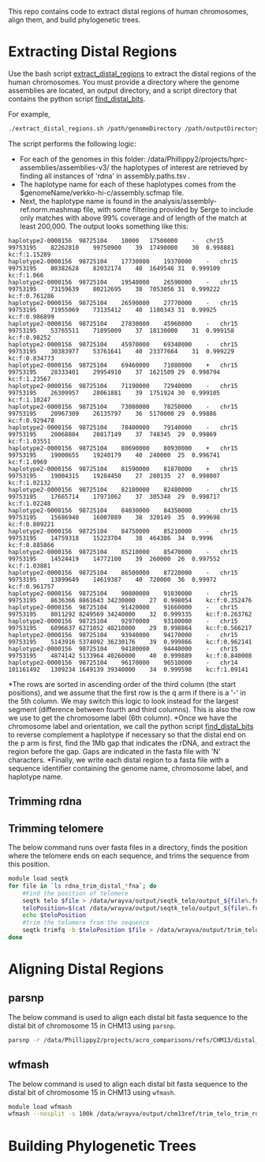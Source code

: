 This repo contains code to extract distal regions of human chromosomes, align them, and build phylogenetic trees.

# Extracting Distal Regions
Use the bash script [extract_distal_regions](extractDistal/extract_distal_regions.sh) to extract the distal regions of the human chromosomes. You must provide a directory where the genome assemblies are located, an output directory, and a script directory that contains the python script [find_distal_bits](extractDistal/find_distal_bits.py).

For example,
```bash
./extract_distal_regions.sh /path/genomeDirectory /path/outputDirectory /path/scriptDirectory
```

The script performs the following logic:
* For each of the genomes in this folder: /data/Phillippy2/projects/hprc-assemblies/assemblies-v3/ the haplotypes of interest are retrieved by finding all instances of 'rdna' in assembly.paths.tsv .
* The haplotype name for each of these haplotypes comes from the $genomeName/verkko-hi-c/assembly.scfmap file.
* Next, the haplotype name is found in the analysis/assembly-ref.norm.mashmap file, with some filtering provided by Serge to include only matches with above 99% coverage and of length of the match at least 200,000. The output looks something like this:
```
haplotype2-0000156	98725104	10000	17500000	-	chr15	99753195	82262810	99750900	39	17490000	30	0.998881	kc:f:1.15289
haplotype2-0000156	98725104	17730000	19370000	-	chr15	99753195	80382628	82032174	40	1649546	31	0.999109	kc:f:1.066
haplotype2-0000156	98725104	19540000	26590000	-	chr15	99753195	73159639	80212695	38	7053056	31	0.999222	kc:f:0.761286
haplotype2-0000156	98725104	26590000	27770000	-	chr15	99753195	71955069	73135412	40	1180343	31	0.99925	kc:f:0.986899
haplotype2-0000156	98725104	27830000	45960000	-	chr15	99753195	53765511	71895009	37	18130000	31	0.999158	kc:f:0.98252
haplotype2-0000156	98725104	45970000	69340000	-	chr15	99753195	30383977	53761641	40	23377664	31	0.999229	kc:f:0.834773
haplotype2-0000156	98725104	69460000	71080000	+	chr15	99753195	28333401	29954910	37	1621509	29	0.998794	kc:f:1.23567
haplotype2-0000156	98725104	71190000	72940000	-	chr15	99753195	26309957	28061881	39	1751924	30	0.999105	kc:f:1.10247
haplotype2-0000156	98725104	73080000	78250000	-	chr15	99753195	20967309	26135797	36	5170000	29	0.99886	kc:f:0.929478
haplotype2-0000156	98725104	78400000	79140000	-	chr15	99753195	20068804	20817149	37	748345	29	0.99869	kc:f:1.03551
haplotype2-0000156	98725104	80690000	80930000	+	chr15	99753195	19000655	19240179	40	240000	25	0.996741	kc:f:1.0969
haplotype2-0000156	98725104	81590000	81870000	+	chr15	99753195	19004315	19284450	27	280135	27	0.998007	kc:f:1.02132
haplotype2-0000156	98725104	82180000	82480000	-	chr15	99753195	17665714	17971062	37	305348	29	0.998717	kc:f:1.02248
haplotype2-0000156	98725104	84030000	84350000	-	chr15	99753195	15686940	16007089	38	320149	35	0.999698	kc:f:0.809221
haplotype2-0000156	98725104	84750000	85210000	-	chr15	99753195	14759318	15223704	38	464386	34	0.9996	kc:f:0.885866
haplotype2-0000156	98725104	85210000	85470000	-	chr15	99753195	14524419	14772100	39	260000	26	0.997552	kc:f:1.03881
haplotype2-0000156	98725104	86500000	87220000	-	chr15	99753195	13899649	14619387	40	720000	36	0.99972	kc:f:0.961757
haplotype2-0000156	98725104	90800000	91030000	-	chr15	99753195	8636366	8861643	34230000	27	0.998054	kc:f:0.352476
haplotype2-0000156	98725104	91420000	91660000	-	chr15	99753195	8011292	8249569	34240000	32	0.999335	kc:f:0.263762
haplotype2-0000156	98725104	92970000	93180000	-	chr15	99753195	6096637	6271052	40210000	29	0.998864	kc:f:0.566217
haplotype2-0000156	98725104	93940000	94170000	-	chr15	99753195	5143916	5374092	36230176	39	0.999866	kc:f:0.962141
haplotype2-0000156	98725104	94180000	94440000	-	chr15	99753195	4874142	5133964	40260000	40	0.999889	kc:f:0.840008
haplotype2-0000156	98725104	96170000	96510000	-	chr14	101161492	1309234	1649139	39340000	34	0.999598	kc:f:1.09141
```
*The rows are sorted in ascending order of the third column (the start positions), and we assume that the first row is the q arm if there is a '-' in the 5th column. We may switch this logic to look instead for the largest segment (difference between fourth and third columns). This is also the row we use to get the chromosome label (6th column).
*Once we have the chromosome label and orientation, we call the python script [find_distal_bits](extractDistal/find_distal_bits.py) to reverse complement a haplotype if necessary so that the distal end on the p arm is first, find the 1Mb gap that indicates the rDNA, and extract the region before the gap. Gaps are indicated in the fasta file with 'N' characters.
*Finally, we write each distal region to a fasta file with a sequence identifier containing the genome name, chromosome label, and haplotype name.

## Trimming rdna

## Trimming telomere
The below command runs over fasta files in a directory, finds the position where the telomere ends on each sequence, and trims the sequence from this position.
```sh
module load seqtk
for file in `ls rdna_trim_distal_*fna`; do
    #Find the position of telomere
    seqtk telo $file > /data/wrayva/output/seqtk_telo/output_${file%.fna}.txt
    teloPosition=$(cat /data/wrayva/output/seqtk_telo/output_${file%.fna}.txt | head -n1 | awk -F$'\t' '{print $3}')
    echo $teloPosition
    #trim the telomere from the sequence
    seqtk trimfq -b $teloPosition $file > /data/wrayva/output/trim_telo/trim_telo_${file%.fna}.fna
done
```

# Aligning Distal Regions
## parsnp
The below command is used to align each distal bit fasta sequence to the distal bit of chromosome 15 in CHM13 using `parsnp`.
```sh
parsnp -r /data/Phillippy2/projects/acro_comparisons/refs/CHM13/distal_bits/chr15.distal.fa -d /data/wrayva/output/sequences/ -o /data/wrayva/output/parsnp-out
```

## wfmash

The below command is used to align each distal bit fasta sequence to the distal bit of chromosome 15 in CHM13 using `wfmash`.
```sh
module load wfmash
wfmash --nosplit -s 100k /data/wrayva/output/chm13ref/trim_telo_trim_rdna_chr15.distal.fa /data/wrayva/output/wfmash_on_trimmed_to_chm13/query.fa > /data/wrayva/output/wfmash_on_trimmed_to_chm13/aln.paf
```

# Building Phylogenetic Trees
